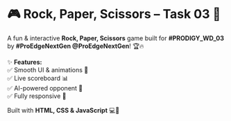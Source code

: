 # 🎮 Rock, Paper, Scissors – Task 03 🚀  

A fun & interactive **Rock, Paper, Scissors** game built for **#PRODIGY_WD_03** by **#ProEdgeNextGen @ProEdgeNextGen**! 🏆🔥  

✨ **Features:**  
✅ Smooth UI & animations 🎨  
✅ Live scoreboard 📊  
✅ AI-powered opponent 🤖  
✅ Fully responsive 📱  

Built with **HTML, CSS & JavaScript** 💻🚀
